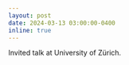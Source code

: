 ```yaml
---
layout: post
date: 2024-03-13 03:00:00-0400  
inline: true
---
```

Invited talk at University of Zürich.